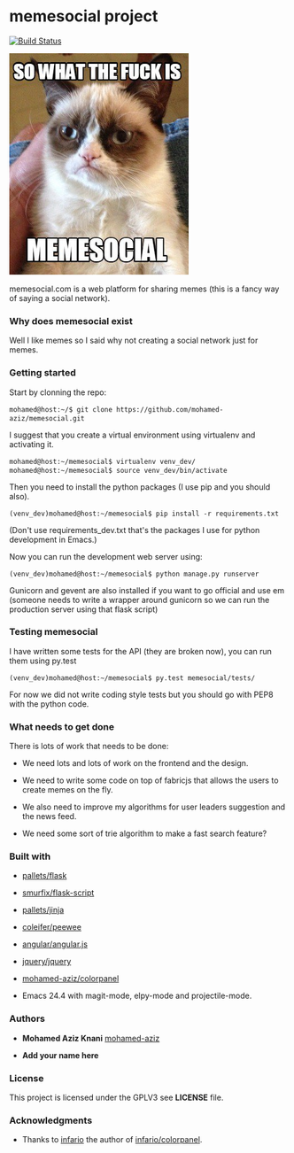 
# memesocial project

[![Build Status](https://travis-ci.org/mohamed-aziz/memesocial.svg?branch=master)](https://travis-ci.org/mohamed-aziz/memesocial)

![Thememe](thememe.jpg)

memesocial.com is a web platform for sharing memes (this is a fancy way of saying a social network).

### Why does memesocial exist

Well I like memes so I said why not creating a social network just for memes.

### Getting started

Start by clonning the repo:

	mohamed@host:~/$ git clone https://github.com/mohamed-aziz/memesocial.git
	
I suggest that you create a virtual environment using virtualenv and activating it.

	mohamed@host:~/memesocial$ virtualenv venv_dev/
	mohamed@host:~/memesocial$ source venv_dev/bin/activate

Then you need to install the python packages (I use pip and you should also).

	(venv_dev)mohamed@host:~/memesocial$ pip install -r requirements.txt
	
(Don't use requirements_dev.txt that's the packages I use for python development in Emacs.)

Now you can run the development web server using:

	(venv_dev)mohamed@host:~/memesocial$ python manage.py runserver
	
Gunicorn and gevent are also installed if you want to go official and use em (someone needs to write a wrapper around gunicorn so we can run the production server using that flask script)


### Testing memesocial

I have written some tests for the API (they are broken now), you can run them using py.test

	(venv_dev)mohamed@host:~/memesocial$ py.test memesocial/tests/
	
For now we did not write coding style tests but you should go with PEP8 with the python code.

### What needs to get done

There is lots of work that needs to be done:

* We need lots and lots of work on the frontend and the design.

* We need to write some code on top of fabricjs that allows the users to create memes on the fly.


* We also need to improve my algorithms for user leaders suggestion and the news feed.

* We need some sort of trie algorithm to make a fast search feature?


### Built with

* [pallets/flask](https://github.com/pallets/flask)

* [smurfix/flask-script](https://github.com/smurfix/flask-script)

* [pallets/jinja](https://github.com/pallets/jinja)

* [coleifer/peewee](https://github.com/coleifer/peewee)

* [angular/angular.js](https://github.com/angular/angular.js)

* [jquery/jquery](https://github.com/jquery/jquery)

* [mohamed-aziz/colorpanel](https://github.com/mohamed-aziz/colorpanel)

* Emacs 24.4 with magit-mode, elpy-mode and projectile-mode.


### Authors

* **Mohamed Aziz Knani** [mohamed-aziz](https://github.com/mohamed-aziz)

* **Add your name here**

### License

This project is licensed under the GPLV3 see **LICENSE** file.

### Acknowledgments

* Thanks to [infario](https://github.com/infario) the author of [infario/colorpanel](https://github.com/infario/colorpanel).


